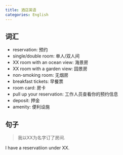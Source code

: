 ```yaml
---
title: 酒店英语
categories: English
---
```




## 词汇

* reservation: 预约
* single/double room: 单人/双人间
* XX room with an ocean view: 海景房
* XX room with a garden view: 园景房
* non-smoking room: 无烟房
* breakfast tickets: 早餐票
* room card: 房卡
* pull up your reservation: 工作人员查看你的预约信息
* deposit: 押金
* amenity: 便利设施



## 句子

> 我以XX为名字订了房间.

I have a reservatiion under XX.